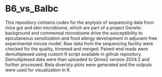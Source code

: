# B6_vs_Balbc
This repository contains codes for the anylysis of sequencing data from mice gut and skin microbiome, which are part of a project Genetic background and commensal microbiome drive the susceptibility to epicutaneous sensitization and food allergy development in adjuvant-free experimental mouse model. Raw data from the sequencing facility were checked for the quality, trimmed and merged. Paired-end reads were demultiplexed using custom R script available in github repository. Demultiplexed data were than uploaded to Qiime2 version 2024.2 and further processed. Beta diveristy plots were generated and the outputs were used for visualization in R.

